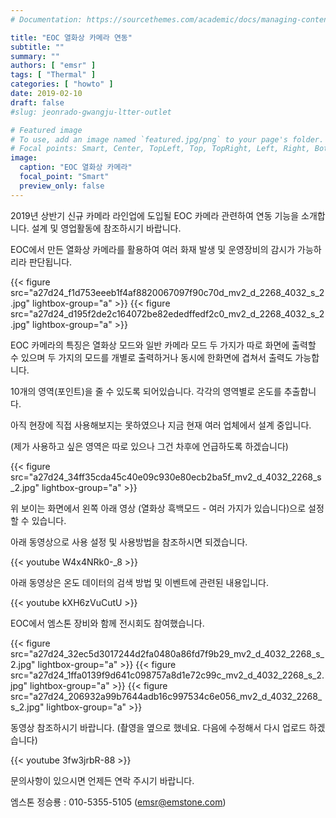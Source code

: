 ```yaml
---
# Documentation: https://sourcethemes.com/academic/docs/managing-content/

title: "EOC 열화상 카메라 연동"
subtitle: ""
summary: ""
authors: [ "emsr" ]
tags: [ "Thermal" ]
categories: [ "howto" ]
date: 2019-02-10
draft: false
#slug: jeonrado-gwangju-ltter-outlet

# Featured image
# To use, add an image named `featured.jpg/png` to your page's folder.
# Focal points: Smart, Center, TopLeft, Top, TopRight, Left, Right, BottomLeft, Bottom, BottomRight.
image:
  caption: "EOC 열화상 카메라"
  focal_point: "Smart"
  preview_only: false
---
```


2019년 상반기 신규 카메라 라인업에 도입될 EOC 카메라 관련하여 연동 기능을 소개합니다. 설계 및 영업활동에 참조하시기 바랍니다.

EOC에서 만든 열화상 카메라를 활용하여 여러 화재 발생 및 운영장비의 감시가 가능하리라 판단됩니다.

{{< figure src="a27d24_f1d753eeeb1f4af8820067097f90c70d_mv2_d_2268_4032_s_2.jpg"
           lightbox-group="a" >}}
{{< figure src="a27d24_d195f2de2c164072be82ededffedf2c0_mv2_d_2268_4032_s_2.jpg"
           lightbox-group="a" >}}

EOC 카메라의 특징은 열화상 모드와 일반 카메라 모드 두 가지가 따로 화면에 출력할 수 있으며 두 가지의 모드를 개별로 출력하거나 동시에 한화면에 겹쳐서 출력도 가능합니다.

10개의 영역(포인트)을 줄 수 있도록 되어있습니다. 각각의 영역별로 온도를 추출합니다.

아직 현장에 직접 사용해보지는 못하였으나 지금 현재 여러 업체에서 설계 중입니다.

(제가 사용하고 싶은 영역은 따로 있으나 그건 차후에 언급하도록 하겠습니다)

{{< figure src="a27d24_34ff35cda45c40e09c930e80ecb2ba5f_mv2_d_4032_2268_s_2.jpg"
           lightbox-group="a" >}}

위 보이는 화면에서 왼쪽 아래 영상 (열화상 흑백모드 - 여러 가지가 있습니다)으로 설정할 수 있습니다.

아래 동영상으로 사용 설정 및 사용방법을 참조하시면 되겠습니다.

{{< youtube W4x4NRk0-_8 >}}
&nbsp;

아래 동영상은 온도 데이터의 검색 방법 및 이벤트에 관련된 내용입니다.

{{< youtube kXH6zVuCutU >}}
&nbsp;

EOC에서 엠스톤 장비와 함께 전시회도 참여했습니다.

{{< figure src="a27d24_32ec5d3017244d2fa0480a86fd7f9b29_mv2_d_4032_2268_s_2.jpg"
           lightbox-group="a" >}}
{{< figure src="a27d24_1ffa0139f9d641c098757a8d1e72c99c_mv2_d_4032_2268_s_2.jpg"
           lightbox-group="a" >}}
{{< figure src="a27d24_206932a99b7644adb16c997534c6e056_mv2_d_4032_2268_s_2.jpg"
           lightbox-group="a" >}}

동영상 참조하시기 바랍니다. (촬영을 옆으로 했네요. 다음에 수정해서 다시 업로드 하겠습니다)

{{< youtube 3fw3jrbR-88 >}}
&nbsp;

문의사항이 있으시면 언제든 연락 주시기 바랍니다.

엠스톤 정승룡 : 010-5355-5105 (emsr@emstone.com)
